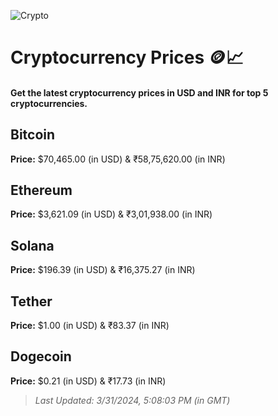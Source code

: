 
![Crypto](https://www.techguide.com.au/wp-content/uploads/2020/11/crypto3.jpeg)

# Cryptocurrency Prices 🪙📈

#### Get the latest cryptocurrency prices in USD and INR for top 5 cryptocurrencies.

## Bitcoin

**Price:** $70,465.00 (in USD) & ₹58,75,620.00 (in INR)

## Ethereum

**Price:** $3,621.09 (in USD) & ₹3,01,938.00 (in INR)

## Solana

**Price:** $196.39 (in USD) & ₹16,375.27 (in INR)

## Tether

**Price:** $1.00 (in USD) & ₹83.37 (in INR)

## Dogecoin

**Price:** $0.21 (in USD) & ₹17.73 (in INR)

> _Last Updated: 3/31/2024, 5:08:03 PM (in GMT)_
